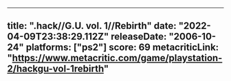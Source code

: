 
---
title: ".hack//G.U. vol. 1//Rebirth"
date: "2022-04-09T23:38:29.112Z"
releaseDate: "2006-10-24"
platforms: ["ps2"]
score: 69
metacriticLink: "https://www.metacritic.com/game/playstation-2/hackgu-vol-1rebirth"
---
